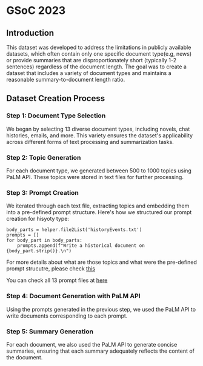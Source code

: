 # GSoC 2023

## Introduction
This dataset was developed to address the limitations in publicly available datasets, which often contain only one specific document type(e.g, news) or provide summaries that are disproportionately short (typically 1-2 sentences) regardless of the document length. The goal was to create a dataset that includes a variety of document types and maintains a reasonable summary-to-document length ratio.

## Dataset Creation Process

### Step 1: Document Type Selection

We began by selecting 13 diverse document types, including novels, chat histories, emails, and more. This variety ensures the dataset's applicability across different forms of text processing and summarization tasks.

### Step 2: Topic Generation

For each document type, we generated between 500 to 1000 topics using PaLM API. These topics were stored in text files for further processing. 


### Step 3: Prompt Creation

We iterated through each text file, extracting topics and embedding them into a pre-defined prompt structure. Here's how we structured our prompt creation for hisyoty type:

```
body_parts = helper.file2List('historyEvents.txt')
prompts = []
for body_part in body_parts:
    prompts.append(f"Write a historical document on {body_part.strip()}.\n")
```

For more details about what are those topics and what were the pre-defined prompt strucutre, please check [this](https://github.com/seungjun-green/GSoC/tree/main/Project1/Prompts)

You can check all 13 prompt files at [here](https://github.com/seungjun-green/GSoC/tree/main/Project1/Prompts_text_files)

### Step 4: Document Generation with PaLM API

Using the prompts generated in the previous step, we used the PaLM API to write documents corresponding to each prompt.

### Step 5: Summary Generation

For each document, we also used the PaLM API to generate concise summaries, ensuring that each summary adequately reflects the content of the document.




